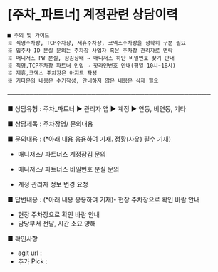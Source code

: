 # [주차_파트너] 계정관련 상담이력

```
■ 주의 및 가이드  
※ 직영주차장, TCP주차장, 제휴주차장, 코엑스주차장을 정확히 구분 필요  
※ 입주사 ID 분실 문의는 주차장 사업자 혹은 주차장 관리자로 연락  
※ 매니저스 PW 분실, 잠김상태 → 매니저스 하단 비밀번호 찾기 안내  
※ 직영,TCP주차장 파트너 인입 → 핫라인번호 안내(평일 10시~18시)  
※ 제휴,코엑스 주차장은 아지트 작성  
※ 기타문의 내용은 수기작성, 안내하지 않은 내용은 삭제 필요
```

──────────────────────────────────────────────

■ 상담유형 : 주차\_파트너 ▶ 관리자 앱 ▶ 계정 ▶ 연동, 비연동, 기타

■ 상담제목 : 주차장명/ 문의내용

■ 문의내용 : (\*아래 내용 응용하여 기재. 정황(사유) 필수 기재)  
- 매니저스/ 파트너스 계정잠김 문의  
- 매니저스/ 파트너스 비밀번호 분실 문의

- 계정 관리자 정보 변경 요청

■ 답변내용 : (\*아래 내용 응용하여 기재)- 현장 주차장으로 확인 바람 안내  
- 현장 주차장으로 확인 바람 안내  
- 담당부서 전달, 시간 소요 양해

■ 확인사항  
- agit url :  
- 추가 Pick :